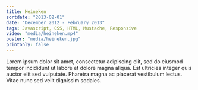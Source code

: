 ```yaml
---
title: Heineken
sortdate: "2013-02-01"
date: "December 2012 - February 2013"
tags: Javascript, CSS, HTML, Mustache, Responsive
video: "media/heineken.mp4"
poster: "media/heineken.jpg"
printonly: false
---
```

Lorem ipsum dolor sit amet, consectetur adipiscing elit, sed do eiusmod tempor incididunt ut labore et dolore magna aliqua. Est ultricies integer quis auctor elit sed vulputate. Pharetra magna ac placerat vestibulum lectus. Vitae nunc sed velit dignissim sodales.
